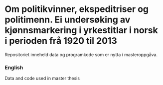 # Om politikvinner, ekspeditriser og politimenn. Ei undersøking av kjønnsmarkering i yrkestitlar i norsk i perioden frå 1920 til 2013 


Repositoriet inneheld data og programkode som er nytta i masteroppgåva. 





### English
Data and code used in master thesis
